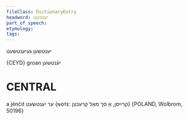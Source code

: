 ```yaml
---
fileClass: DictionaryEntry
headword: יענטשען
part_of_speech: 
etymology: 
tags: 
---
```

יענטשען
געיענטשעט

{CEYD}
groan יע֜נטשען

CENTRAL
========

a jénčɩt ער יענטשעט {ɴᴏᴛᴇ: קרײַסן, אַ סך מאָל קרעכצן} {POLAND, Wolbrom, 50196}